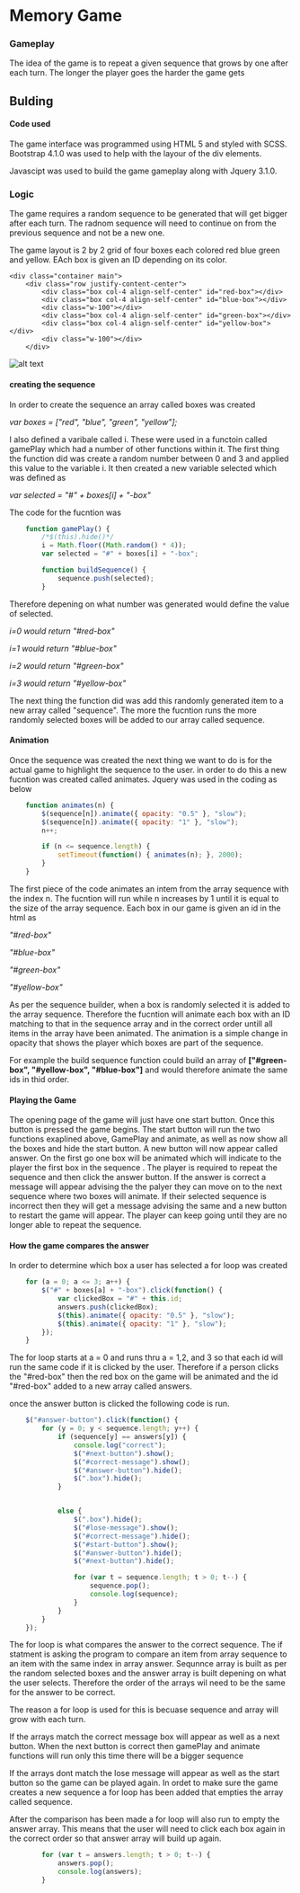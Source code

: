 # Memory Game

### Gameplay
The idea of the game is to repeat a given sequence that grows by one after each turn. The longer the player goes the harder the game gets


## Bulding

#### Code used

The game interface was programmed using HTML 5 and styled with SCSS. Bootstrap 4.1.0 was used to help with the layour of the div elements. 

Javascipt was used to build the game gameplay along with Jquery 3.1.0.

### Logic

The game requires a random sequence to be generated that will get bigger after each turn. The radnom sequence will need to continue on from the previous sequence and not be a new one.

The game layout is 2 by 2 grid of four boxes each colored red blue green and yellow. EAch box is given an ID depending on its color.


    <div class="container main">
        <div class="row justify-content-center">
            <div class="box col-4 align-self-center" id="red-box"></div>
            <div class="box col-4 align-self-center" id="blue-box"></div>
            <div class="w-100"></div>
            <div class="box col-4 align-self-center" id="green-box"></div>
            <div class="box col-4 align-self-center" id="yellow-box"></div>
            <div class="w-100"></div>
        </div>


![alt text](capture.PNG)

#### creating the sequence
In order to create the sequence an array called boxes was created 

*var boxes = ["red", "blue", "green", "yellow"];*

I also defined a varibale called i. These were used in a functoin called gamePlay which had a number of other functions within it. 
The first thing the function did was create a random number between 0 and 3 and applied this value to the variable i.
It then created a new variable selected which was defined as 

*var selected = "#" + boxes[i] + "-box"*

The code for the fucntion was

```javascript
    function gamePlay() {
        /*$(this).hide()*/
        i = Math.floor((Math.random() * 4));
        var selected = "#" + boxes[i] + "-box";

        function buildSequence() {
            sequence.push(selected);
        }
```

Therefore depening on what number was generated would define the value of selected.

*i=0 would return "#red-box"*

*i=1 would return "#blue-box"*

*i=2 would return "#green-box"*

*i=3 would return "#yellow-box"*

The next thing the function did was add this randomly generated item to a new array called "sequence". The more the fucntion runs the more randomly selected boxes will be added to our array called sequence.

#### Animation

Once the sequence was created the next thing we want to do is for the actual game to highlight the sequence to the user.
in order to do this a new fucntion was created called animates. Jquery was used in the coding as below

```javascript
    function animates(n) {
        $(sequence[n]).animate({ opacity: "0.5" }, "slow");
        $(sequence[n]).animate({ opacity: "1" }, "slow");
        n++;

        if (n <= sequence.length) {
            setTimeout(function() { animates(n); }, 2000);
        }
    }
```

The first piece of the code animates an intem from the array sequence with the index n. The fucntion will run while n increases by 1 until it is equal to the size of the array sequence.
Each box in our game is given an id in the html as

*"#red-box"*

*"#blue-box"*

*"#green-box"*

*"#yellow-box"*

As per the sequence builder, when a box is randomly selected it is added to the array sequence. Therefore the fucntion will animate each box with an ID matching to that in the sequence array and in the correct order untill all items in the array have been animated.
The animation is a simple change in opacity that shows the player which boxes are part of the sequence.

For example the build sequence function could build an array of **["#green-box", "#yellow-box", "#blue-box"]** and would therefore animate the same ids in thid order.

#### Playing the Game

The opening page of the game will just have one start button. Once this button is pressed the game begins.
The start button will run the two functions exaplined above, GamePlay and animate, as well as now show all the boxes and hide the start button. A new button will now appear called answer.
On the first go one box will be animated which will indicate to the player the first box in the sequence . The player is required to repeat the sequence and then click the answer button. If the answer is correct a message will appear advising the the palyer they can move on to the next sequence where two boxes will animate. If their selected sequence is incorrect then they will get a message advising the same and a new button to restart the game will appear.
The player can keep going until they are no longer able to repeat the sequence.

#### How the game compares the answer

In order to determine which box a user has selected a for loop was created

```javascript
    for (a = 0; a <= 3; a++) {
        $("#" + boxes[a] + "-box").click(function() {
            var clickedBox = "#" + this.id;
            answers.push(clickedBox);
            $(this).animate({ opacity: "0.5" }, "slow");
            $(this).animate({ opacity: "1" }, "slow");
        });
    }
```

The for loop starts at a = 0 and runs thru a = 1,2, and 3 so that each id will run the same code if it is clicked by the user.
Therefore if a person clicks the "#red-box" then the red box on the game will be animated and the id "#red-box" added to a new array called answers.

once the answer button is clicked the following code is run.

```javascript
    $("#answer-button").click(function() {
        for (y = 0; y < sequence.length; y++) {
            if (sequence[y] == answers[y]) {
                console.log("correct");
                $("#next-button").show();
                $("#correct-message").show();
                $("#answer-button").hide();
                $(".box").hide();
            }


            else {
                $(".box").hide();
                $("#lose-message").show();
                $("#correct-message").hide();
                $("#start-button").show();
                $("#answer-button").hide();
                $("#next-button").hide();

                for (var t = sequence.length; t > 0; t--) {
                    sequence.pop();
                    console.log(sequence);
                }
            }
        }
    });
```

The for loop is what compares the answer to the correct sequence. The if statment is asking the program to compare an item from array sequence to an item with the same index in array answer. 
Sequnnce array is built as per the random selected boxes and the answer array is built depening on what the user selects. Therefore the order of the arrays wil need to be the same for the answer to be correct.

The reason a for loop is used for this is becuase sequence and array will grow with each turn.

If the arrays match the correct message box will appear as well as a next button. When the next button is correct then gamePlay and animate functions will run only this time there will be a bigger sequence

If the arrays dont match the lose message will appear as well as the start button so the game can be played again. In ordet to make sure the game creates a new sequence a for loop has been added that empties the array called sequence.

After the comparison has been made a for loop will also run to empty the answer array. This means that the user will need to click each box again in the correct order so that answer array will build up again.

```javascript
        for (var t = answers.length; t > 0; t--) {
            answers.pop();
            console.log(answers);
        }
```